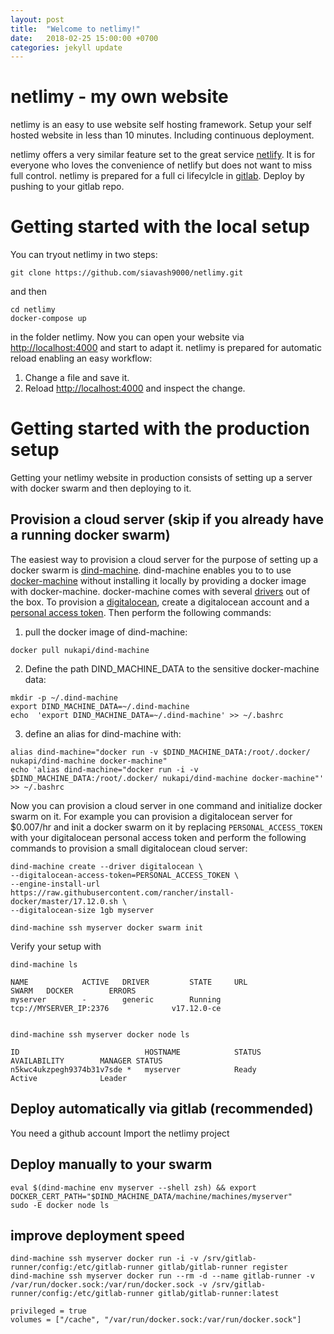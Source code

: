 ```yaml
---
layout: post
title:  "Welcome to netlimy!"
date:   2018-02-25 15:00:00 +0700
categories: jekyll update
---
```


# netlimy - my own website
netlimy is an easy to use website self hosting framework. 
Setup your self hosted website in less than 10 minutes. Including 
continuous deployment.

netlimy offers a very similar feature set  to the great service 
[netlify](https://www.netlify.com/). It is for everyone who loves the
 convenience of netlify but does not want to miss full control. netlimy 
 is prepared for a full ci lifecylcle in [gitlab](https://www.gitlab.com).
 Deploy by pushing to your gitlab repo.

# Getting started with the local setup

You can tryout netlimy in two steps:

```
git clone https://github.com/siavash9000/netlimy.git
``` 

and then  

```
cd netlimy
docker-compose up
```  

in the folder netlimy. Now you can open your website
via [http://localhost:4000](http://localhost:4000) and start to adapt it. 
netlimy is prepared for automatic reload enabling an easy workflow:
1. Change a file and save it.
2. Reload [http://localhost:4000](http://localhost:4000) and inspect the change.


# Getting started with the production setup

Getting your netlimy website in production consists of setting up a 
server with docker swarm and then deploying to it.

## Provision a cloud server (skip if you already have a running docker swarm)
The easiest way to provision a cloud server for the purpose of setting up a docker swarm
is [dind-machine](https://github.com/siavash9000/dind-machine). dind-machine enables you to
to use [docker-machine](https://github.com/docker/machine) without installing it locally by 
providing a docker image with docker-machine. docker-machine comes with several 
[drivers](https://docs.docker.com/machine/drivers/) out of the box. To provision a 
[digitalocean](https://www.digitalocean.com/), create a digitalocean account and a 
[personal access token](https://www.digitalocean.com/community/tutorials/how-to-use-the-digitalocean-api-v2).
Then perform the following commands:  

1. pull the docker image of dind-machine:  
```
docker pull nukapi/dind-machine
```  
2. Define the path DIND_MACHINE_DATA to the sensitive docker-machine data:  
```
mkdir -p ~/.dind-machine
export DIND_MACHINE_DATA=~/.dind-machine
echo  'export DIND_MACHINE_DATA=~/.dind-machine' >> ~/.bashrc
```  
3. define an alias for dind-machine with:  
```
alias dind-machine="docker run -v $DIND_MACHINE_DATA:/root/.docker/ nukapi/dind-machine docker-machine"
echo 'alias dind-machine="docker run -i -v $DIND_MACHINE_DATA:/root/.docker/ nukapi/dind-machine docker-machine"' >> ~/.bashrc
```  

Now you can provision a cloud server in one command and initialize docker swarm on it. 
For example you can provision a digitalocean server for $0.007/hr and init a docker 
swarm on it by replacing `PERSONAL_ACCESS_TOKEN` with your digitalocean personal access 
token and perform the following commands to provision a small digitalocean cloud server:  

```
dind-machine create --driver digitalocean \  
--digitalocean-access-token=PERSONAL_ACCESS_TOKEN \  
--engine-install-url https://raw.githubusercontent.com/rancher/install-docker/master/17.12.0.sh \  
--digitalocean-size 1gb myserver  

dind-machine ssh myserver docker swarm init

```

Verify your setup with 
```
dind-machine ls 

NAME            ACTIVE   DRIVER         STATE     URL                         SWARM   DOCKER        ERRORS
myserver        -        generic        Running   tcp://MYSERVER_IP:2376              v17.12.0-ce   


dind-machine ssh myserver docker node ls

ID                            HOSTNAME            STATUS              AVAILABILITY        MANAGER STATUS
n5kwc4ukzpegh9374b31v7sde *   myserver            Ready               Active              Leader

```

## Deploy automatically via gitlab (recommended)

You need a github account Import the netlimy project 


## Deploy manually to your swarm
```
eval $(dind-machine env myserver --shell zsh) && export DOCKER_CERT_PATH="$DIND_MACHINE_DATA/machine/machines/myserver"
sudo -E docker node ls
```

## improve deployment speed
```
dind-machine ssh myserver docker run -i -v /srv/gitlab-runner/config:/etc/gitlab-runner gitlab/gitlab-runner register
dind-machine ssh myserver docker run --rm -d --name gitlab-runner -v /var/run/docker.sock:/var/run/docker.sock -v /srv/gitlab-runner/config:/etc/gitlab-runner gitlab/gitlab-runner:latest

```

```
privileged = true
volumes = ["/cache", "/var/run/docker.sock:/var/run/docker.sock"]

```
